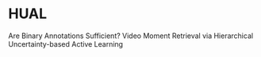 # HUAL
Are Binary Annotations Sufficient? Video Moment Retrieval via Hierarchical Uncertainty-based Active Learning
